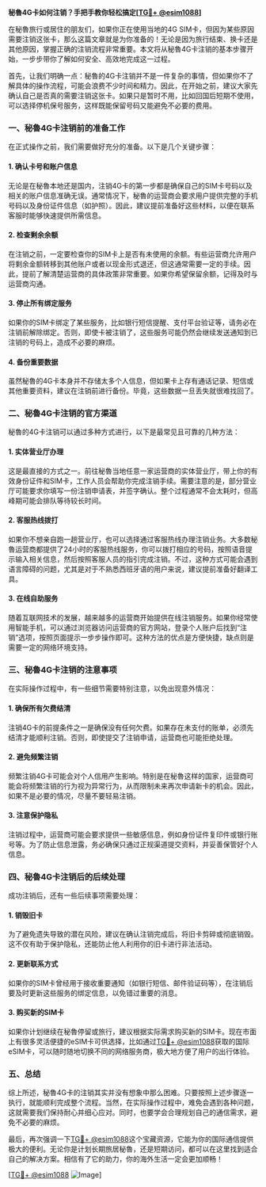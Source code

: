 **秘魯4G卡如何注销？手把手教你轻松搞定[[TG💪+ @esim1088](https://t.me/s/esim1088)]**

在秘魯旅行或居住的朋友们，如果你正在使用当地的4G SIM卡，但因为某些原因需要注销这张卡，那么这篇文章就是为你准备的！无论是因为旅行结束、换卡还是其他原因，掌握正确的注销流程非常重要。本文将从秘魯4G卡注销的基本步骤开始，一步步带你了解如何安全、高效地完成这一过程。

首先，让我们明确一点：秘魯的4G卡注销并不是一件复杂的事情，但如果你不了解具体的操作流程，可能会浪费不少时间和精力。因此，在开始之前，建议大家先确认自己是否真的需要注销这张卡。如果只是暂时不用，比如回国后短期不使用，可以选择停机保号服务，这样既能保留号码又能避免不必要的费用。

### **一、秘魯4G卡注销前的准备工作**

在正式操作之前，我们需要做好充分的准备。以下是几个关键步骤：

#### **1. 确认卡号和账户信息**
无论是在秘魯本地还是国内，注销4G卡的第一步都是确保自己的SIM卡号码以及相关的账户信息准确无误。通常情况下，秘魯的运营商会要求用户提供完整的手机号码以及身份证件信息（如护照）。因此，建议提前准备好这些材料，以便在联系客服时能够快速提供所需信息。

#### **2. 检查剩余余额**
在注销之前，一定要检查你的SIM卡上是否有未使用的余额。有些运营商允许用户将剩余金额转移到其他账户或者以现金形式退还，但这通常需要一定的手续。因此，提前了解清楚运营商的具体政策非常重要。如果你希望保留余额，记得及时与运营商沟通。

#### **3. 停止所有绑定服务**
如果你的SIM卡绑定了某些服务，比如银行短信提醒、支付平台验证等，请务必在注销前解除绑定。否则，即使卡被注销了，这些服务可能仍然会继续发送通知到已注销的号码上，造成不必要的麻烦。

#### **4. 备份重要数据**
虽然秘魯的4G卡本身并不存储太多个人信息，但如果卡上存有通话记录、短信或其他重要资料，建议在注销前进行备份。毕竟，这些数据一旦丢失就很难找回了。

### **二、秘魯4G卡注销的官方渠道**

秘魯的4G卡注销可以通过多种方式进行，以下是最常见且可靠的几种方法：

#### **1. 实体营业厅办理**
这是最直接的方式之一。前往秘魯当地任意一家运营商的实体营业厅，带上你的有效身份证件和SIM卡，工作人员会帮助你完成注销手续。需要注意的是，部分营业厅可能要求你填写一份注销申请表，并签字确认。整个过程通常不会太耗时，但高峰期可能会排队等待较长时间。

#### **2. 客服热线拨打**
如果你不想亲自跑一趟营业厅，也可以选择通过客服热线办理注销业务。大多数秘魯运营商都提供了24小时的客服热线服务，你可以拨打相应的号码，按照语音提示输入相关信息，然后按照客服人员的指引完成注销。不过，这种方式可能会遇到语言障碍的问题，尤其是对于不熟悉西班牙语的用户来说，建议提前准备好翻译工具。

#### **3. 在线自助服务**
随着互联网技术的发展，越来越多的运营商开始提供在线注销服务。如果你经常使用智能手机，可以通过浏览器访问运营商的官方网站，登录个人账户后找到“注销”选项，按照页面提示一步步操作即可。这种方法的优点是方便快捷，缺点则是需要一定的网络环境支持。

### **三、秘魯4G卡注销的注意事项**

在实际操作过程中，有一些细节需要特别注意，以免出现意外情况：

#### **1. 确保所有欠费结清**
注销4G卡的前提条件之一是确保没有任何欠费。如果存在未支付的账单，必须先结清才能顺利注销。否则，即使提交了注销申请，运营商也可能拒绝处理。

#### **2. 避免频繁注销**
频繁注销4G卡可能会对个人信用产生影响。特别是在秘魯这样的国家，运营商可能会将频繁注销的行为视为异常行为，从而限制未来再次申请新卡的机会。因此，如果不是必要的情况，尽量不要轻易注销。

#### **3. 注意保护隐私**
注销过程中，运营商可能会要求提供一些敏感信息，例如身份证件复印件或银行账号等。为了防止信息泄露，务必确保只通过正规渠道提交资料，并妥善保管好个人信息。

### **四、秘魯4G卡注销后的后续处理**

成功注销后，还有一些后续事项需要处理：

#### **1. 销毁旧卡**
为了避免遗失导致的潜在风险，建议在确认注销完成后，将旧卡剪碎或彻底销毁。这不仅有助于保护隐私，还能防止他人利用你的旧卡进行非法活动。

#### **2. 更新联系方式**
如果你的SIM卡曾经用于接收重要通知（如银行短信、邮件验证码等），在注销后要及时更新这些服务的绑定信息，以免错过重要的消息。

#### **3. 购买新的SIM卡**
如果你计划继续在秘魯停留或旅行，建议根据实际需求购买新的SIM卡。现在市面上有很多灵活便捷的eSIM卡可供选择，比如通过[TG💪+ @esim1088](https://t.me/s/esim1088)获取的国际eSIM卡，可以随时随地切换不同的网络服务商，极大地方便了用户的出行体验。

### **五、总结**

综上所述，秘魯4G卡的注销其实并没有想象中那么困难。只要按照上述步骤逐一执行，就能顺利完成整个流程。当然，在实际操作过程中，难免会遇到各种问题，这就需要我们保持耐心并细心应对。同时，也要学会合理规划自己的通信需求，避免不必要的麻烦。

最后，再次强调一下[TG💪+ @esim1088](https://t.me/s/esim1088)这个宝藏资源，它能为你的国际通信提供极大的便利。无论你是计划长期旅居秘魯，还是短期访问，都可以在这里找到适合自己的解决方案。相信有了它的助力，你的海外生活一定会更加顺畅！

[[TG💪+ @esim1088](https://t.me/s/esim1088) ![Image](https://i.postimg.cc/4NQfJmqS/Snipaste-2025-05-13-00-14-12.png)]